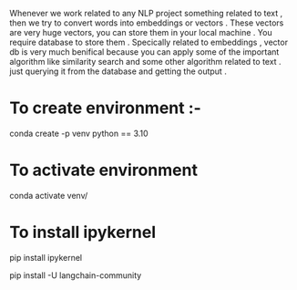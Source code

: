 Whenever we work related to any NLP project something related to  text , then we try to convert words into embeddings or vectors .
These vectors are very huge vectors, you can store them in your local machine . You require database to store them . Specically related to embeddings , vector db is very much benifical because you can apply some of the important algorithm like similarity search and some other algorithm related to text . just querying it from the database and getting the output .

# To create environment :-
conda create -p venv python == 3.10

# To activate environment
conda activate venv/

# To install ipykernel
pip install ipykernel

pip install -U langchain-community